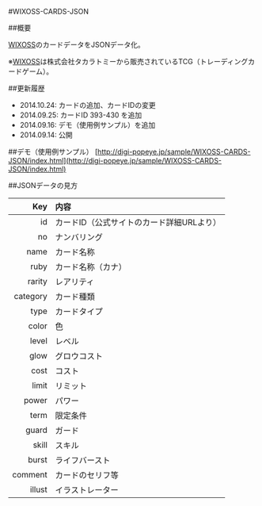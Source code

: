 #WIXOSS-CARDS-JSON

##概要

[WIXOSS][]のカードデータをJSONデータ化。

※[WIXOSS][]は株式会社タカラトミーから販売されているTCG（トレーディングカードゲーム）。


##更新履歴

* 2014.10.24: カードの追加、カードIDの変更
* 2014.09.25: カードID 393-430 を追加
* 2014.09.16: デモ（使用例サンプル）を追加
* 2014.09.14: 公開


##デモ（使用例サンプル）
[http://digi-popeye.jp/sample/WIXOSS-CARDS-JSON/index.html](http://digi-popeye.jp/sample/WIXOSS-CARDS-JSON/index.html)


##JSONデータの見方

| Key      | 内容                                     |
|---------:|:-----------------------------------------|
| id       | カードID（公式サイトのカード詳細URLより）|
| no       | ナンバリング                             |
| name     | カード名称                               |
| ruby     | カード名称（カナ）                       |
| rarity   | レアリティ                               |
| category | カード種類                               |
| type     | カードタイプ                             |
| color    | 色                                       |
| level    | レベル                                   |
| glow     | グロウコスト                             |
| cost     | コスト                                   |
| limit    | リミット                                 |
| power    | パワー                                   |
| term     | 限定条件                                 |
| guard    | ガード                                   |
| skill    | スキル                                   |
| burst    | ライフバースト                           |
| comment  | カードのセリフ等                         |
| illust   | イラストレーター                         |


[wixoss]: http://www.takaratomy.co.jp/products/wixoss/ "WIXOSS"